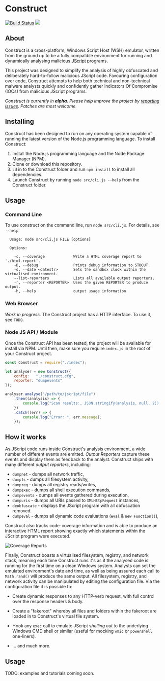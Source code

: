 # Construct

[![Build Status](https://travis-ci.org/bobbystacksmash/Construct.svg?branch=master)](https://travis-ci.org/bobbystacksmash/Construct)
![](https://img.shields.io/badge/version-alpha-%23ff69b4.svg)

## About

Construct is a cross-platform, Windows Script Host (WSH) emulator, written from
the ground up to be a fully compatible environment for running and dynamically
analysing malicious [JScript](https://en.wikipedia.org/wiki/JScript) programs.

This project was designed to simplify the analysis of highly
obfuscated and deliberately hard-to-follow malicious JScript code.
Favouring configuration over code, Construct attempts to help both
technical and non-technical malware analysts quickly and confidently
gather Indicators Of Compromise (IOCs) from malicious JScript
programs.

_Construct is currently in **alpha**.  Please help improve
the project by [reporting issues](https://github.com/bobbystacksmash/Construct/issues).
Patches are most welcome._

## Installing

Construct has been designed to run on any operating system capable of running
the latest version of the Node.js programming language.  To install Construct:

1. Install the Node.js programming language and the Node Package Manager (NPM).
2. Clone or download this repository.
3. `cd` in to the Construct folder and run `npm install` to install all dependencies.
4. Launch Construct by running `node src/cli.js --help` from the Construct folder.

## Usage
### Command Line

To use construct on the command line, run `node src/cli.js`.  For
details, see `--help`:

```
  Usage: node src/cli.js FILE [options]

  Options:

    -c, --coverage             Write a HTML coverage report to './html-report'.
    -D, --debug                Prints debug information to STDOUT.
    -d, --date <datestr>       Sets the sandbox clock within the virtualised environment.
    --list-reporters           Lists all available output reporters.
    -r, --reporter <REPORTER>  Uses the given REPORTER to produce output.
    -h, --help                 output usage information

```

### Web Browser

_Work in progress._ The Construct project has a HTTP interface.  To
use it, see `TODO`.

### Node JS API / Module

Once the Construct API has been tested, the project will be available
for install via NPM.  Until then, make sure you require `index.js` in
the root of your Construct project.

```javascript
const Construct = require("./index");

let analyser = new Construct({
    config:   "./construct.cfg",
    reporter: "dumpevents"
});

analyser.analyse("/path/to/jscript/file")
    .then((analysis) => {
        console.log("Scan results:, JSON.stringify(analysis, null, 2));
    })
    .catch((err) => {
        console.log("Error: ", err.message);
    });
```

## How it works

As JScript code runs inside Construct's analysis environment, a wide number of
different events are emitted.  *Output Reporters* capture these events and
display them as feedback to the analyst.  Construct ships with many different
_output reporters_, including:

 * `dumpnet`     - dumps all network traffic,
 * `dumpfs`      - dumps all filesystem activity,
 * `dumpreg`     - dumps all registry reads/writes,
 * `dumpexec`    - dumps all shell execution commands,
 * `dumpevents`  - dumps all events gathered during execution,
 * `dumpuris`    - dumps all URIs passed to `XMLHttpRequest` instances,
 * `deobfuscate` - displays the JScript program with all obfuscation removed.
 * `dumpeval`    - dumps all dynamic code evaluations (`eval` & `new Function()`),

Construct also tracks code-coverage information and is able to produce an
interactive HTML report showing exactly which statements within the JScript
program were executed.

![Coverage Reports](https://raw.githubusercontent.com/wiki/bobbystacksmash/Construct/images/general/coverage-report.png)

Finally, Construct boasts a virtualised filesystem, registry, and network
stack, meaning each time Construct runs it's as if the analysed code is running
for the first time on a clean Windows system.  Analysts can set the emulated
environment's date and time, as well as being assured each call to
`Math.rand()` will produce the same output.  All filesystem, registry, and
network activity can be manipulated by editing the configuration file.  Via the
configuration file it is possible to:

 * Create dynamic responses to any HTTP-verb request, with full control over
   the response headers & body.

 * Create a "fakeroot" whereby all files and folders within the fakeroot are
   loaded in to Construct's virtual file system.

 * Hook any `exec` call to emulate JScript _shelling out_ to the underlying
   Windows CMD shell or similar (useful for mocking `wmic` or `powershell`
   one-liners).

 * ... and much more.


## Usage


TODO: examples and tutorials coming soon.
